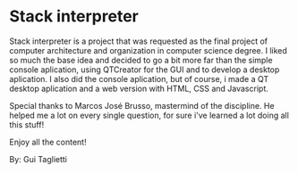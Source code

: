 # Stack interpreter

Stack interpreter is a project that was requested as the final project of computer architecture and organization in computer science degree.
I liked so much the base idea and decided to go a bit more far than the simple console aplication, using QTCreator for the GUI and to develop a desktop aplication.
I also did the console aplication, but of course, i made a QT desktop aplication and a web version with HTML, CSS and Javascript.

Special thanks to Marcos José Brusso, mastermind of the discipline. He helped me a lot on every single question, for sure i've learned a lot doing all this stuff!

Enjoy all the content!

By: Gui Taglietti
